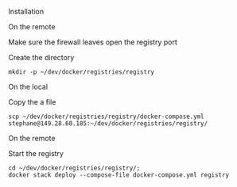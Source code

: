 Installation

On the remote

Make sure the firewall leaves open the registry port

Create the directory
```
mkdir -p ~/dev/docker/registries/registry
```

On the local

Copy the a file
```
scp ~/dev/docker/registries/registry/docker-compose.yml stephane@149.28.60.185:~/dev/docker/registries/registry/
```

On the remote

Start the registry
```
cd ~/dev/docker/registries/registry/;
docker stack deploy --compose-file docker-compose.yml registry
```

